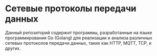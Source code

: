 # Сетевые протоколы передачи данных
Данный репозиторий содержит программы, разработанные на языке программирования Go (Golang) для реализации и анализа различных сетевых протоколов передачи данных, таких как HTTP, MQTT, TCP, и других.
